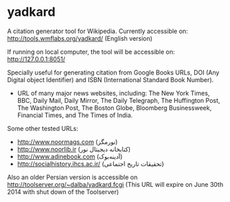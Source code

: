 yadkard
=======

A citation generator tool for Wikipedia. Currently accessible on:
http://tools.wmflabs.org/yadkard/ (English version)

If running on local computer, the tool will be accessible on:
http://127.0.0.1:8051/

Specially useful for generating citation from Google Books URLs, DOI (Any Digital object Identifier) and ISBN (International Standard Book Number).

+ URL of many major news websites, including:
The New York Times, BBC, Daily Mail, Daily Mirror, The Daily Telegraph, The Huffington Post, The Washington Post, The Boston Globe, Bloomberg Businessweek, Financial Times, and The Times of India.

Some other tested URLs:
* http://www.noormags.com (نورمگز)
* http://www.noorlib.ir (کتابخانه دیجیتال نور)
* http://www.adinebook.com (آدینه‌بوک)
* http://socialhistory.ihcs.ac.ir/ (تحقیقات تاریخ اجتماعی)

Also an older Persian version is accessible on http://toolserver.org/~dalba/yadkard.fcgi (This URL will expire on  June 30th 2014 with shut down of the Toolserver)
